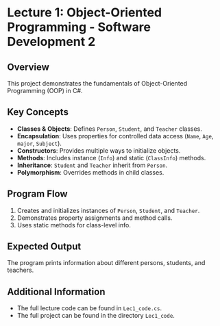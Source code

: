 # Lecture 1: Object-Oriented Programming - Software Development 2

## Overview
This project demonstrates the fundamentals of Object-Oriented Programming (OOP) in C#.

## Key Concepts
- **Classes & Objects**: Defines `Person`, `Student`, and `Teacher` classes.
- **Encapsulation**: Uses properties for controlled data access (`Name`, `Age`, `major`, `Subject`).
- **Constructors**: Provides multiple ways to initialize objects.
- **Methods**: Includes instance (`Info`) and static (`ClassInfo`) methods.
- **Inheritance**: `Student` and `Teacher` inherit from `Person`.
- **Polymorphism**: Overrides methods in child classes.

## Program Flow
1. Creates and initializes instances of `Person`, `Student`, and `Teacher`.
2. Demonstrates property assignments and method calls.
3. Uses static methods for class-level info.

## Expected Output
The program prints information about different persons, students, and teachers.

## Additional Information
- The full lecture code can be found in `Lec1_code.cs`.
- The full project can be found in the directory `Lec1_code`.
